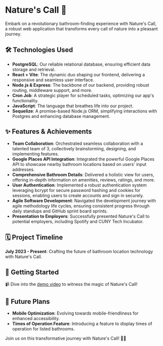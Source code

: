 # Nature's Call 🍃

Embark on a revolutionary bathroom-finding experience with Nature's Call, a robust web application that transforms every call of nature into a pleasant journey.

## 🛠 Technologies Used

- **PostgreSQL**: Our reliable relational database, ensuring efficient data storage and retrieval.
- **React + Vite**: The dynamic duo shaping our frontend, delivering a responsive and seamless user interface.
- **Node.js & Express**: The backbone of our backend, providing robust routing, middleware support, and more.
- **Cron Job**: A strategic player for scheduled tasks, optimizing our app's functionality.
- **JavaScript**: The language that breathes life into our project.
- **Sequelize**: A promise-based Node.js ORM, simplifying interactions with Postgres and enhancing database management.
  
## ✨ Features & Achievements

- **Team Collaboration**: Orchestrated seamless collaboration with a talented team of 3, collectively brainstorming, designing, and implementing features.
- **Google Places API Integration**: Integrated the powerful Google Places API to showcase nearby bathroom locations based on users' input addresses.
- **Comprehensive Bathroom Details**: Delivered a holistic view for users, offering in-depth information on amenities, reviews, ratings, and more.
- **User Authentication**: Implemented a robust authentication system leveraging bcrypt for secure password hashing and cookies for sessions, enabling users to create accounts and sign in securely.
- **Agile Software Development**: Navigated the development journey with agile methodology life cycles, ensuring consistent progress through daily standups and GitHub sprint board sprints.
- **Presentation to Employers**: Successfully presented Nature's Call to potential employers, including Spotify and CUNY Tech Incubator.

## 🗓 Project Timeline

**July 2023 - Present**: Crafting the future of bathroom location technology with Nature's Call.

## 🔧 Getting Started

📹 Dive into the [demo video](https://streamable.com/nmahe1) to witness the magic of Nature's Call!

## 🚀 Future Plans
 
- **Mobile Optimization**: Evolving towards mobile-friendliness for enhanced accessibility.
- **Times of Operation Feature**: Introducing a feature to display times of operation for listed bathrooms.

Join us on this transformative journey with Nature's Call! 💼✨
